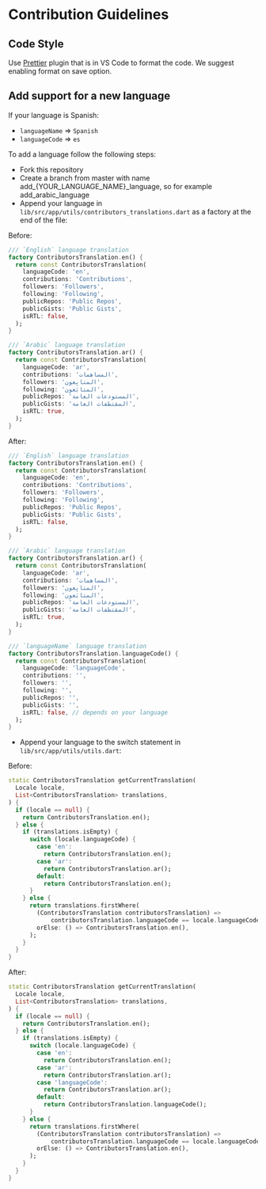 # Contribution Guidelines

## Code Style

Use [Prettier](https://marketplace.visualstudio.com/items?itemName=esbenp.prettier-vscode) plugin that is in VS Code to format the code. We suggest enabling format on save option.

## Add support for a new language

If your language is Spanish:

- `languageName` => `Spanish`
- `languageCode` => `es`

To add a language follow the following steps:

- Fork this repository
- Create a branch from master with name add\_{YOUR_LANGUAGE_NAME}\_language, so for example add_arabic_language
- Append your language in `lib/src/app/utils/contributors_translations.dart` as a factory at the end of the file:

Before:

```dart
/// `English` language translation
factory ContributorsTranslation.en() {
  return const ContributorsTranslation(
    languageCode: 'en',
    contributions: 'Contributions',
    followers: 'Followers',
    following: 'Following',
    publicRepos: 'Public Repos',
    publicGists: 'Public Gists',
    isRTL: false,
  );
}

/// `Arabic` language translation
factory ContributorsTranslation.ar() {
  return const ContributorsTranslation(
    languageCode: 'ar',
    contributions: 'المساهمات',
    followers: 'المتابِعون',
    following: 'المتابَعون',
    publicRepos: 'المستودعات العامة',
    publicGists: 'المقتطفات العامة',
    isRTL: true,
  );
}
```

After:

```dart
/// `English` language translation
factory ContributorsTranslation.en() {
  return const ContributorsTranslation(
    languageCode: 'en',
    contributions: 'Contributions',
    followers: 'Followers',
    following: 'Following',
    publicRepos: 'Public Repos',
    publicGists: 'Public Gists',
    isRTL: false,
  );
}

/// `Arabic` language translation
factory ContributorsTranslation.ar() {
  return const ContributorsTranslation(
    languageCode: 'ar',
    contributions: 'المساهمات',
    followers: 'المتابِعون',
    following: 'المتابَعون',
    publicRepos: 'المستودعات العامة',
    publicGists: 'المقتطفات العامة',
    isRTL: true,
  );
}

/// `languageName` language translation
factory ContributorsTranslation.languageCode() {
  return const ContributorsTranslation(
    languageCode: 'languageCode',
    contributions: '',
    followers: '',
    following: '',
    publicRepos: '',
    publicGists: '',
    isRTL: false, // depends on your language
  );
}
```

- Append your language to the switch statement in `lib/src/app/utils/utils.dart`:

Before:

```dart
static ContributorsTranslation getCurrentTranslation(
  Locale locale,
  List<ContributorsTranslation> translations,
) {
  if (locale == null) {
    return ContributorsTranslation.en();
  } else {
    if (translations.isEmpty) {
      switch (locale.languageCode) {
        case 'en':
          return ContributorsTranslation.en();
        case 'ar':
          return ContributorsTranslation.ar();
        default:
          return ContributorsTranslation.en();
      }
    } else {
      return translations.firstWhere(
        (ContributorsTranslation contributorsTranslation) =>
            contributorsTranslation.languageCode == locale.languageCode,
        orElse: () => ContributorsTranslation.en(),
      );
    }
  }
}
```

After:

```dart
static ContributorsTranslation getCurrentTranslation(
  Locale locale,
  List<ContributorsTranslation> translations,
) {
  if (locale == null) {
    return ContributorsTranslation.en();
  } else {
    if (translations.isEmpty) {
      switch (locale.languageCode) {
        case 'en':
          return ContributorsTranslation.en();
        case 'ar':
          return ContributorsTranslation.ar();
        case 'languageCode':
          return ContributorsTranslation.ar();
        default:
          return ContributorsTranslation.languageCode();
      }
    } else {
      return translations.firstWhere(
        (ContributorsTranslation contributorsTranslation) =>
            contributorsTranslation.languageCode == locale.languageCode,
        orElse: () => ContributorsTranslation.en(),
      );
    }
  }
}
```
